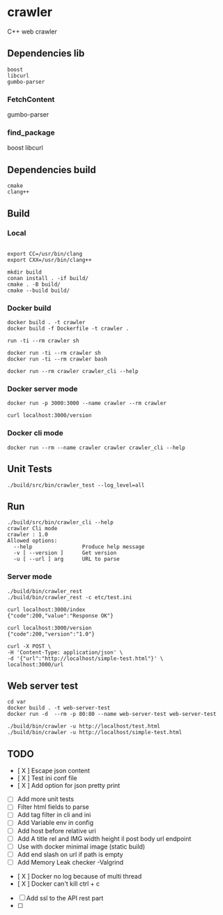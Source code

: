 # crawler

C++ web crawler

## Dependencies lib

```
boost 
libcurl
gumbo-parser
```

### FetchContent
gumbo-parser

### find_package
boost
libcurl

## Dependencies build

```
cmake
clang++
```

## Build

### Local

```

export CC=/usr/bin/clang
export CXX=/usr/bin/clang++

mkdir build
conan install . -if build/
cmake . -B build/
cmake --build build/
```

### Docker build

```
docker build . -t crawler
docker build -f Dockerfile -t crawler .

run -ti --rm crawler sh

docker run -ti --rm crawler sh
docker run -ti --rm crawler bash

docker run --rm crawler crawler_cli --help
```

### Docker server mode

```
docker run -p 3000:3000 --name crawler --rm crawler

curl localhost:3000/version
```

### Docker cli mode

```
docker run --rm --name crawler crawler crawler_cli --help
```

## Unit Tests

```
./build/src/bin/crawler_test --log_level=all
```

## Run

```
./build/src/bin/crawler_cli --help
crawler Cli mode
crawler : 1.0
Allowed options:
  --help                Produce help message
  -v [ --version ]      Get version
  -u [ --url ] arg      URL to parse
```

### Server mode

```
./build/bin/crawler_rest
./build/bin/crawler_rest -c etc/test.ini

curl localhost:3000/index
{"code":200,"value":"Response OK"}

curl localhost:3000/version
{"code":200,"version":"1.0"}

curl -X POST \
-H 'Content-Type: application/json' \
-d '{"url":"http://localhost/simple-test.html"}' \
localhost:3000/url

```
## Web server test

```
cd var
docker build . -t web-server-test
docker run -d  --rm -p 80:80 --name web-server-test web-server-test

./build/bin/crawler -u http://localhost/test.html
./build/bin/crawler -u http://localhost/simple-test.html
```

## TODO

- [ X ] Escape json content
- [ X ] Test ini conf file
- [ X ] Add option for json pretty print
- [ ] Add more unit tests
- [ ] Filter html fields to parse
- [ ] Add tag filter in cli and ini
- [ ] Add Variable env in config
- [ ] Add host before relative uri
- [ ] Add A title rel and IMG width height il post body url endpoint
- [ ] Use with docker minimal image (static build)
- [ ] Add end slash on url if path is empty
- [ ] Add Memory Leak checker -Valgrind
- [ X ] Docker no log because of multi thread
- [ X ] Docker can't kill ctrl + c
- [ ] Add ssl to the API rest part
- [ ] 